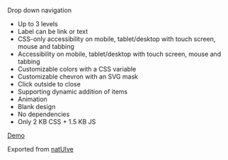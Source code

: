 Drop down navigation

* Up to 3 levels
* Label can be link or text
* CSS-only accessibility on mobile, tablet/desktop with touch screen, mouse and tabbing
* Accessibility on mobile, tablet/desktop with touch screen, mouse and tabbing
* Customizable colors with a CSS variable
* Customizable chevron with an SVG mask
* Click outside to close
* Supporting dynamic addition of items
* Animation
* Blank design
* No dependencies
* Only 2 KB CSS + 1.5 KB JS

[Demo](http://radogado.github.io/nav.drop/)

Exported from [natUIve](https://github.com/radogado/natuive)
